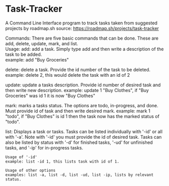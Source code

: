 # Task-Tracker
A Command Line Interface program to track tasks taken from suggested projects by roadmap.sh 
source: https://roadmap.sh/projects/task-tracker

Commands: There are five basic commands that can be done.  These are add, delete, update, mark, and list.  
Usage:
  add: add a task.  Simply type add and then write a description of the task to be added.  
  example: add "Buy Groceries"

  delete: delete a task.  Provide the id number of the task to be deleted.
  example: delete 2, this would delete the task with an id of 2

  update: update a tasks description.  Provide id number of desired task and then write new description.
  example: update 1 "Buy Clothes", if "Buy Groceries" was id 1 it is now "Buy Clothes"

  mark: marks a tasks status.  The options are todo, in-progress, and done.  Must provide id of task and then write desired mark.
  example: mark 1 "todo", if "Buy Clothes" is id 1 then the task now has the marked status of "todo".

  list: Displays a task or tasks.  Tasks can be listed individually with '-id' or all with '-a'.  Note with '-id' you must provide the id of desired task.  Tasks can also be listed by status with '-d' for finished tasks, 
  '-ud' for unfinished tasks, and '-ip' for in-progress tasks.
  
    Usage of '-id'
    example: list -id 1, this lists task with id of 1.

    Usage of other options
    examples: list -a, list -d, list -ud, list -ip, lists by relevant status.
